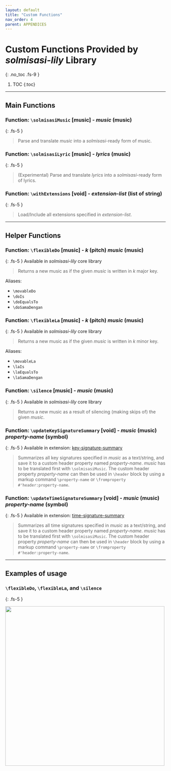 ```yaml
---
layout: default
title: "Custom Functions"
nav_order: 4
parent: APPENDICES
---
```


# Custom Functions Provided by _solmisasi-lily_ Library
{: .no_toc .fs-9 }

1. TOC
{:toc}

---

## Main Functions

<div class="code-example" markdown="1">

### Function: `\solmisasiMusic` [music] - _music_ (music)
{: .fs-5 }
> Parse and translate _music_ into a _solmisasi_-ready form of music.

</div>

<div class="code-example" markdown="1">

### Function: `\solmisasiLyric` [music] - _lyrics_ (music)
{: .fs-5 }
> (Experimental) Parse and translate _lyrics_ into a _solmisasi_-ready form of lyrics.

</div>

<div class="code-example" markdown="1">

### Function: `\withExtensions` [void] - _extension-list_ (list of string)
{: .fs-5 }
> Load/Include all extensions specified in _extension-list_.

</div>

---

## Helper Functions

<div class="code-example" markdown="1">

<a name="flexibleDo"></a>
### Function: `\flexibleDo` [music] - _k_ (pitch) _music_ (music)<br>
{: .fs-5 }
Available in _solmisasi-lily_ core library
> Returns a new music as if the given _music_ is written in _k_ major key.

Aliases:
- `\movableDo`
- `\doIs`
- `\doEqualsTo`
- `\doSamaDengan`

</div>

<div class="code-example" markdown="1">

<a name="flexibleLa"></a>
### Function: `\flexibleLa` [music] - _k_ (pitch) _music_ (music)<br>
{: .fs-5 }
Available in _solmisasi-lily_ core library
> Returns a new music as if the given _music_ is written in _k_ minor key.

Aliases:
- `\movableLa`
- `\laIs`
- `\laEqualsTo`
- `\laSamaDengan`

</div>

<div class="code-example" markdown="1">

<a name="silence"></a>
### Function: `\silence` [music] - _music_ (music)<br>
{: .fs-5 }
Available in _solmisasi-lily_ core library
> Returns a new music as a result of silencing (making skips of) the given _music_.

</div>

<div class="code-example" markdown="1">

<a name="updateKeySignatureSummary"></a>
### Function: `\updateKeySignatureSummary` [void] - _music_ (music) _property-name_ (symbol)<br>
{: .fs-5 }
Available in extension: [key-signature-summary](../../extensions/extension-01-key-signature-summary/)
> Summarizes all key signatures specified in _music_ as a text/string, and save it to a custom header property named _property-name_. _music_ has to be translated first with `\solmisasiMusic`. The custom header property _property-name_ can then be used in `\header` block by using a markup command `\property-name` or `\fromproperty #'header:property-name`.

</div>

<div class="code-example" markdown="1">

<a name="updateTimeSignatureSummary"></a>
### Function: `\updateTimeSignatureSummary` [void] - _music_ (music) _property-name_ (symbol)<br>
{: .fs-5 }
Available in extension: [time-signature-summary](../../extensions/extension-02-time-signature-summary/)
> Summarizes all time signatures specified in _music_ as a text/string, and save it to a custom header property named _property-name_. _music_ has to be translated first with `\solmisasiMusic`. The custom header property _property-name_ can then be used in `\header` block by using a markup command `\property-name` or `\fromproperty #'header:property-name`.

</div>

---

## Examples of usage

<div class="code-example" markdown="1">

### `\flexibleDo`, `\flexibleLa`, and `\silence`
{: .fs-5 }

<img src="../img/helper-functions-demo.png" width="500px"/>

</div>
